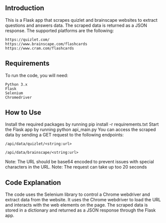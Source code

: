 ## Introduction
This is a Flask app that scrapes quizlet and brainscape websites to extract questions and answers data. The scraped data is returned as a JSON response. The supported platforms are the following:
```
https://quizlet.com/
https://www.brainscape.com/flashcards
https://www.cram.com/flashcards
```

## Requirements
To run the code, you will need:

```
Python 3.x
Flask
Selenium
Chromedriver
```
## How to Use
Install the required packages by running pip install -r requirements.txt
Start the Flask app by running python api_main.py
You can access the scraped data by sending a GET request to the following endpoints:
```
/api/data/quizlet/<string:url>
```
```
/api/data/brainscape/<string:url>
```
Note: The URL should be base64 encoded to prevent issues with special characters in the URL.
Note: The request can take up too 20 seconds

## Code Explanation
The code uses the Selenium library to control a Chrome webdriver and extract data from the website. It uses the Chrome webdriver to load the URL and interacts with the web elements on the page. The scraped data is stored in a dictionary and returned as a JSON response through the Flask app.
